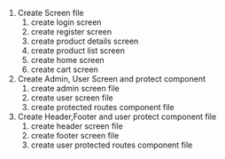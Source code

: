 1. Create Screen file
   1. create login screen
   2. create register screen
   3. create product details screen
   4. create product list screen
   5. create home screen
   6. create cart screen 
2. Create Admin, User Screen and protect component
   1. create admin screen file
   2. create user screen file
   3. create protected routes component file
3. Create Header,Footer and user protect component file
   1. create header screen file
   2. create footer screen file
   3. create user protected routes component file
